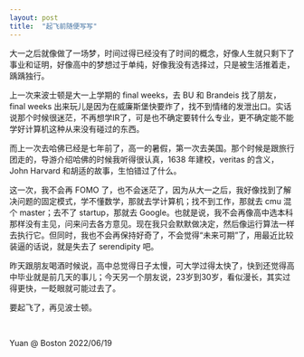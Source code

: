 ```yaml
---
layout: post
title:  "起飞前随便写写"
---
```


大一之后就像做了一场梦，时间过得已经没有了时间的概念，好像人生就只剩下了事业和证明，好像高中的梦想过于单纯，好像我没有选择过，只是被生活推着走，踽踽独行。

上一次来波士顿是大一上学期的 final weeks，去 BU 和 Brandeis 找了朋友，final weeks 出来玩儿是因为在威廉斯堡快要炸了，找不到情绪的发泄出口。实话说那个时候很迷茫，不再想学IR了，可是也不确定要转什么专业，更不确定能不能学好计算机这种从来没有碰过的东西。

而上一次去哈佛已经是七年前了，高一的暑假，第一次去美国。那个时候是跟旅行团走的，导游介绍哈佛的时候我听得很认真，1638 年建校，veritas 的含义，John Harvard 和胡适的故事，生怕错过了什么。

这一次，我不会再 FOMO 了，也不会迷茫了，因为从大一之后，我好像找到了解决问题的固定模式，学不懂数学，那就去学计算机；找不到工作，那就去 cmu 混个 master；去不了 startup，那就去 Google。也就是说，我不会再像高中选本科那样没有主见，问来问去各方意见。现在我只会默默做决定，然后像运行算法一样去执行它。但同时，我也不会再保持好奇了，不会觉得“未来可期”了，用最近比较装逼的话说，就是失去了 serendipity 吧。

昨天跟朋友喝酒时候说，高中总觉得日子太慢，可大学过得太快了，快到还觉得高中毕业就是前几天的事儿；今天另一个朋友说，23岁到30岁，看似漫长，其实过得更快，一眨眼就可能过去了。

要起飞了，再见波士顿。

&nbsp;

Yuan @ Boston
2022/06/19